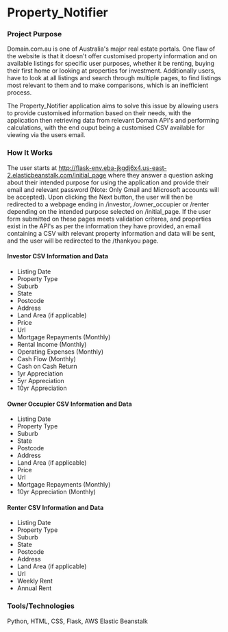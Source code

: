 # Property_Notifier
### Project Purpose
Domain.com.au is one of Australia's major real estate portals. One flaw of the website is that it doesn't offer customised property information and on available listings for specific user purposes, whether it be renting, buying their first home or looking at properties for investment. Additionally users, have to look at all listings and search through multiple pages, to find listings most relevant to them and to make comparisons, which is an inefficient process. 

The Property_Notifier application aims to solve this issue by allowing users to provide customised information based on their needs, with the application then retrieving data from relevant Domain API's and performing calculations, with the end ouput being a customised CSV available for viewing via the users email. 

### How It Works
The user starts at http://flask-env.eba-jkgdj6x4.us-east-2.elasticbeanstalk.com/initial_page where they answer a question asking about their intended purpose for using the application and provide their email and relevant password (Note: Only Gmail and Microsoft accounts will be accepted). Upon clicking the Next button, the user will then be redirected to a webpage ending in /investor, /owner_occupier or /renter depending on the intended purpose selected on /initial_page. If the user form submitted on these pages meets validation criterea, and properties exist in the API's as per the information they have provided, an email containing a CSV with relevant property information and data will be sent, and the user will be redirected to the /thankyou page. 

#### Investor CSV Information and Data
* Listing Date
* Property Type
* Suburb
* State
* Postcode
* Address
* Land Area (if applicable)
* Price
* Url
* Mortgage Repayments (Monthly)
* Rental Income (Monthly)
* Operating Expenses (Monthly)
* Cash Flow (Monthly)
* Cash on Cash Return
* 1yr Appreciation
* 5yr Appreciation
* 10yr Appreciation

#### Owner Occupier CSV Information and Data
* Listing Date
* Property Type
* Suburb
* State
* Postcode
* Address
* Land Area (if applicable)
* Price
* Url
* Mortgage Repayments (Monthly)
* 10yr Appreciation (Monthly)

#### Renter CSV Information and Data
* Listing Date
* Property Type
* Suburb
* State
* Postcode
* Address
* Land Area (if applicable)
* Url
* Weekly Rent
* Annual Rent

### Tools/Technologies
Python, HTML, CSS, Flask, AWS Elastic Beanstalk

